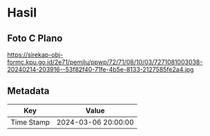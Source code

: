 # Hasil

## Foto C Plano

https://sirekap-obj-formc.kpu.go.id/2e71/pemilu/ppwp/72/71/08/10/03/7271081003038-20240214-203916--53f82f40-71fe-4b5e-8133-2127585fe2a4.jpg


## Metadata

| Key        | Value               |
| ---------- | ------------------- |
| Time Stamp | 2024-03-06 20:00:00 |



